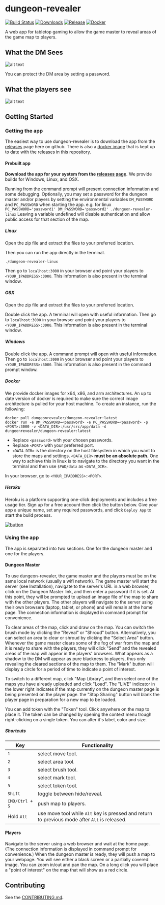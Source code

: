 # dungeon-revealer

[![Build Status](https://github.com/dungeon-revealer/dungeon-revealer/workflows/Node.js%20CI/badge.svg)](https://github.com/dungeon-revealer/dungeon-revealer/actions)
[![Downloads](https://img.shields.io/github/downloads/dungeon-revealer/dungeon-revealer/total.svg?logo=github&style=plastic)](https://github.com/dungeon-revealer/dungeon-revealer/releases)
[![Release](https://img.shields.io/github/v/release/dungeon-revealer/dungeon-revealer?logo=github&color=orange&style=plastic)](https://github.com/dungeon-revealer/dungeon-revealer/releases/latest)
[![Docker](https://img.shields.io/static/v1?label=docker&message=latest&color=blue&logo=Docker&style=plastic)](https://hub.docker.com/r/dungeonrevealer/dungeon-revealer)

A web app for tabletop gaming to allow the game master to reveal areas of the game map to players.

## What the DM Sees

![alt text](https://user-images.githubusercontent.com/14338007/62453092-e3a5eb80-b771-11e9-987d-606a2847e617.png "DM's View")

You can protect the DM area by setting a password.

## What the players see

![alt text](https://user-images.githubusercontent.com/14338007/62453091-e3a5eb80-b771-11e9-89fa-f000ca9dbd79.png "Player's view")

## Getting Started

### Getting the app

The easiest way to use dungeon-revealer is to download the app from the [releases](https://github.com/dungeon-revealer/dungeon-revealer/releases) page here on github. There is also a [docker image](https://hub.docker.com/r/dungeonrevealer/dungeon-revealer) that is kept up to date with the releases in this repository.

#### Prebuilt app

**Download the app for your system from the [releases page](https://github.com/dungeon-revealer/dungeon-revealer/releases).**
We provide builds for Windows, Linux, and OSX.

Running from the command prompt will present connection information and some debugging.
Optionally, you may set a password for the dungeon master and/or players by setting the environmental variables `DM_PASSWORD` and `PC_PASSWORD` when starting the app. e.g. for linux `PC_PASSWORD='password1' DM_PASSWORD='password2' ./dungeon-revealer-linux`
Leaving a variable undefined will disable authentication and allow public access for that section of the map.

##### Linux

Open the zip file and extract the files to your preferred location.

Then you can run the app directly in the terminal.

```
./dungeon-revealer-linux
```

Then go to `localhost:3000` in your browser and point your players to `<YOUR_IPADDRESS>:3000`.
This information is also present in the terminal window.

##### OSX

Open the zip file and extract the files to your preferred location.

Double click the app. A terminal will open with useful information.
Then go to `localhost:3000` in your browser and point your players to `<YOUR_IPADDRESS>:3000`.
This information is also present in the terminal window.

##### Windows

Double click the app. A command prompt will open with useful information.
Then go to `localhost:3000` in your browser and point your players to `<YOUR_IPADDRESS>:3000`.
This information is also present in the command prompt window.

##### Docker

We provide docker images for x64, x86, and arm architectures.
An up to date version of docker is required to make sure the correct image architecture is pulled for your host machine.
To create an instance, run the following:

```
docker pull dungeonrevealer/dungeon-revealer:latest
docker run -e DM_PASSWORD=<password> -e PC_PASSWORD=<password> -p <PORT>:3000 -v <DATA_DIR>:/usr/src/app/data -d dungeonrevealer/dungeon-revealer:latest
```

- Replace `<password>` with your chosen passwords.
- Replace `<PORT>` with your preferred port.
- `<DATA_DIR>` is the directory on the host filesystem in which you want to store the maps and settings. `<DATA_DIR>` **must be an absolute path.** One way to achieve this in linux is to navigate to the directory you want in the terminal and then use `$PWD/data` as `<DATA_DIR>`.

In your browser, go to `<YOUR_IPADDRESS>:<PORT>`.

##### Heroku

Heroku is a platform supporting one-click deployments and includes a free usage tier. Sign up for a free account then click the button below. Give your app a unique name, set any required passwords, and click `Deploy App` to start the build process.

[![button](https://www.herokucdn.com/deploy/button.svg)](https://heroku.com/deploy?template=https://github.com/dungeon-revealer/dungeon-revealer)

### Using the app

The app is separated into two sections. One for the dungeon master and one for the players.

#### Dungeon Master

To use dungeon-revealer, the game master and the players must be on the same local network (usually a wifi network). The game master will start the server (see Installation), navigate to the server's URL in a web browser, click on the Dungeon Master link, and then enter a password if it is set. At this point, they will be prompted to upload an image file of the map to share with the other players. The other players will navigate to the server using their own browsers (laptop, tablet, or phone) and will remain at the home page. The connection information is displayed in command prompt for convenience.

To clear areas of the map, click and draw on the map. You can switch the brush mode by clicking the "Reveal" or "Shroud" button. Alternatively, you can select an area to clear or shroud by clicking the "Select Area" button. Whenever the game master clears some of the fog of war from the map and it is ready to share with the players, they will click "Send" and the revealed areas of the map will appear in the players' browsers. What appears as a shadow to the DM will appear as pure blackness to players, thus only revealing the cleared sections of the map to them. The "Mark" button will display a circle for a period of time to indicate a point of interest.

To switch to a different map, click "Map Library", and then select one of the maps you have already uploaded and click "Load". The "LIVE" indicator in the lower right indicates if the map currently on the dungeon master page is being presented on the player page. the "Stop Sharing" button will blank the player page in preparation for a new map to be loaded.

You can add token with the "Token" tool. Click anywhere on the map to place it. The token can be changed by opening the context menu trough right-clicking on a single token. You can alter it's label, color and size.

##### Shortcuts

| Key            | Functionality                                                                                 |
| -------------- | --------------------------------------------------------------------------------------------- |
| `1`            | select move tool.                                                                             |
| `2`            | select area tool.                                                                             |
| `3`            | select brush tool.                                                                            |
| `4`            | select mark tool.                                                                             |
| `5`            | select token tool.                                                                            |
| `Shift`        | toggle between hide/reveal.                                                                   |
| `CMD/Ctrl + S` | push map to players.                                                                          |
| Hold `Alt`     | use move tool while `Alt` key is pressed and return to previous mode after `Alt` is released. |

#### Players

Navigate to the server using a web browser and wait at the home page. (The connection information is displayed in command prompt for convenience.) When the dungeon master is ready, they will push a map to your webpage. You will see either a black screen or a partially covered image. You can zoom in/out and pan the map. On a long click you will place a "point of interest" on the map that will show as a red circle.

## Contributing

See the [CONTRIBUTING.md](CONTRIBUTING.md).
